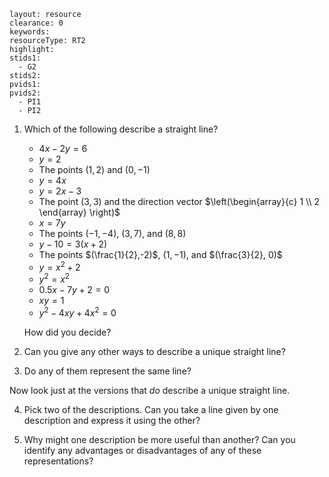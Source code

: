 ````
layout: resource
clearance: 0
keywords:
resourceType: RT2
highlight:
stids1:
  - G2
stids2:
pvids1:
pvids2:
  - PI1
  - PI2
````
1. Which of the following describe a straight line?

	- $4x - 2y = 6$
	- $y = 2$
	- The points $(1,2)$ and $(0,-1)$
	- $y = 4x$
	- $y = 2x - 3$
	- The point $(3,3)$ and the direction vector $\left(\begin{array}{c} 1 \\ 2 \end{array} \right)$
	- $x = 7y$
	- The points $(-1, -4)$, $(3, 7)$, and $(8, 8)$
	- $y - 10 = 3(x + 2)$
	- The points $(\frac{1}{2},-2)$, $(1,-1)$, and $(\frac{3}{2}, 0)$
	- $y = x^2 + 2$
	- $y^2 = x^2$
	- $0.5x - 7y + 2 = 0$
	- $xy = 1$
	- $y^2 - 4xy + 4x^2 = 0$

	How did you decide?

2. Can you give any other ways to describe a unique straight line?

3. Do any of them represent the same line?

Now look just at the versions that _do_ describe a unique straight line.

4. Pick two of the descriptions.  Can you take a line given by one description and express it using the other?

5. Why might one description be more useful than another?  Can you identify any advantages or disadvantages of any of these representations? 


